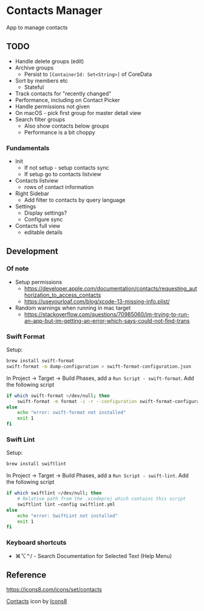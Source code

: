 Contacts Manager
================

App to manage contacts

TODO
----

- Handle delete groups (edit)
- Archive groups
  - Persist to `[ContainerId: Set<String>]` of CoreData
- Sort by members etc
  - Stateful
- Track contacts for "recently changed"
- Performance, including on Contact Picker
- Handle permissions not given
- On macOS - pick first group for master detail view
- Search filter groups
  - Also show contacts below groups
  - Performance is a bit choppy

### Fundamentals

- Init
  - If not setup - setup contacts sync
  - If setup go to contacts listview
- Contacts listview
  - rows of contact information
- Right Sidebar
  - Add filter to contacts by query language
- Settings
  - Display settings?
  - Configure sync
- Contacts full view
  - editable details

Development
-----------
### Of note

- Setup permissions
  - https://developer.apple.com/documentation/contacts/requesting_authorization_to_access_contacts
  - https://useyourloaf.com/blog/xcode-13-missing-info.plist/
- Random warnings when running in mac target
  - https://stackoverflow.com/questions/70985060/im-trying-to-run-an-app-but-im-getting-an-error-which-says-could-not-find-trans

### Swift Format

Setup:

```sh
brew install swift-format
swift-format -m dump-configuration > swift-format-configuration.json
```

In Project -> Target -> Build Phases, add a `Run Script - swift-format`. Add the following script

```sh
if which swift-format >/dev/null; then
    swift-format -m format -i -r --configuration swift-format-configuration.json ${PROJECT_DIR}
else
    echo "error: swift-format not installed"
    exit 1
fi
```

### Swift Lint

Setup:

```sh
brew install swiftlint
```

In Project -> Target -> Build Phases, add a `Run Script - swift-lint`. Add the following script

```sh
if which swiftlint >/dev/null; then
    # Relative path from the .xcodeproj which contains this script
    swiftlint lint –config swiftlint.yml
else
    echo "error: SwiftLint not installed"
    exit 1
fi
```

### Keyboard shortcuts

- ⌘⌥⌃/ - Search Documentation for Selected Text (Help Menu)

Reference
---------

https://icons8.com/icons/set/contacts

<a target="_blank" href="https://icons8.com/icon/T5URFachnKRD/contacts">Contacts</a> icon by <a target="_blank" href="https://icons8.com">Icons8</a>

